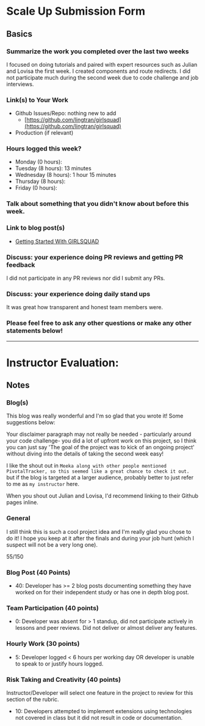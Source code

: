 # Scale Up Submission Form

## Basics

### Summarize the work you completed over the last two weeks

I focused on doing tutorials and paired with expert resources such as Julian and Lovisa the first week. I created components and route redirects. I did not participate much during the second week due to code challenge and job interviews.

### Link(s) to Your Work

 - Github Issues/Repo: nothing new to add
    * [https://github.com/lingtran/girlsquad](https://github.com/lingtran/girlsquad)
 - Production (if relevant)

### Hours logged this week?

- Monday (0 hours):
- Tuesday (8 hours): 13 minutes
- Wednesday (8 hours): 1 hour 15 minutes
- Thursday (8 hours):
- Friday (0 hours):


### Talk about something that you didn't know about before this week.

### Link to blog post(s)

* [Getting Started With GIRLSQUAD](https://medium.com/@lxiutran/getting-started-with-girlsquad-523c11c657a2#.9ada62ya0)

### Discuss: your experience doing PR reviews and getting PR feedback

I did not participate in any PR reviews nor did I submit any PRs.

### Discuss: your experience doing daily stand ups

It was great how transparent and honest team members were.

### Please feel free to ask any other questions or make any other statements below!

-----

# Instructor Evaluation:

## Notes

### Blog(s)

This blog was really wonderful and I'm so glad that you wrote it! Some suggestions below:

Your disclaimer paragraph may not really be needed - particularly around your code challenge- you did a lot of upfront work on this project, so I think you can just say 'The goal of the project was to kick of an ongoing project' without diving into the details of taking the second week easy!

I like the shout out in `Meeka along with other people mentioned PivotalTracker, so this seemed like a great chance to check it out.` but if the blog is targeted at a larger audience, probably better to just refer to me as `my instructor` here.

When you shout out Julian and Lovisa, I'd recommend linking to their Github pages inline.

### General

I still think this is such a cool project idea and I'm really glad you chose to do it! I hope you keep at it after the finals and during your job hunt (which I suspect will not be a very long one).

55/150

### Blog Post (40 Points)  
  * 40: Developer has >= 2 blog posts documenting something they have worked on for their independent study or has one in depth blog post.

### Team Participation (40 points)

  * 0: Developer was absent for > 1 standup, did not participate actively in lessons and peer reviews. Did not deliver or almost deliver any features.

### Hourly Work (30 points)

  * 5: Developer logged < 6 hours per working day OR developer is unable to speak to or justify hours logged.

### Risk Taking and Creativity (40 points)

  Instructor/Developer will select one feature in the project to review for this section of the rubric.

  * 10: Developers attempted to implement extensions using technologies not covered in class but it did not result in code or documentation.
